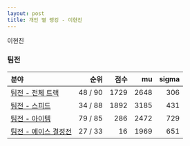 ```yaml
---
layout: post
title: 개인 별 랭킹 - 이현진
---
```


이현진


### 팀전

| 분야 | 순위 | 점수 | mu | sigma |
|:---|---:|---:|---:|---:|
| [팀전 - 전체 트랙](../team-full) | 48 / 90 | 1729 | 2648 | 306 |
| [팀전 - 스피드](../team-speed) | 34 / 88 | 1892 | 3185 | 431 |
| [팀전 - 아이템](../team-item) | 79 / 85 | 286 | 2472 | 729 |
| [팀전 - 에이스 결정전](../team-ace) | 27 / 33 | 16 | 1969 | 651 |
